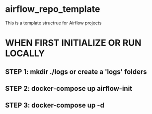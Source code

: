 # airflow_repo_template
 This is a template structrue for Airflow projects


# WHEN FIRST INITIALIZE OR RUN LOCALLY
## STEP 1: mkdir ./logs or create a 'logs' folders
## STEP 2: docker-compose up airflow-init
## STEP 3: docker-compose up -d

